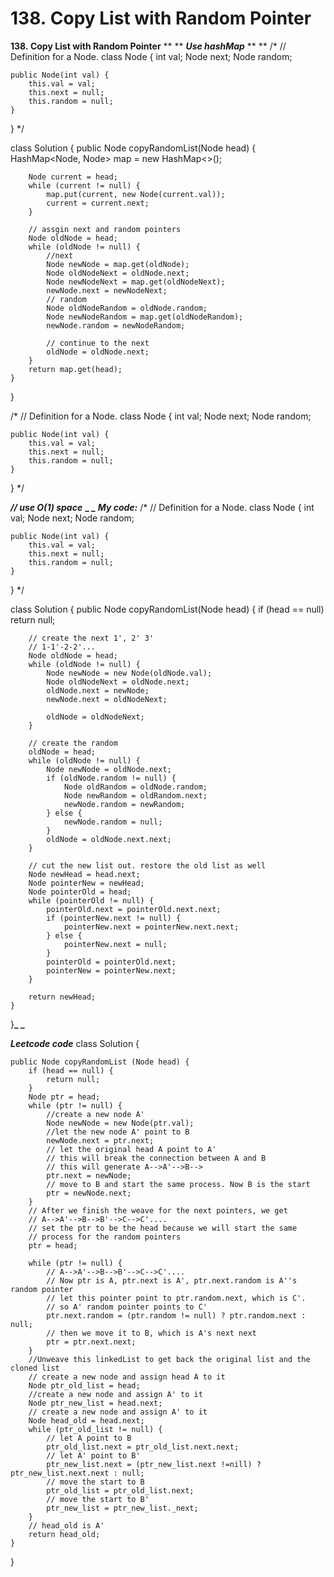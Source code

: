 # 138. Copy List with Random Pointer

**138. Copy List with Random Pointer**
**
**
**_Use hashMap_**
**
**
/*
// Definition for a Node.
class Node {
    int val;
    Node next;
    Node random;

    public Node(int val) {
        this.val = val;
        this.next = null;
        this.random = null;
    }
}
*/

class Solution {
    public Node copyRandomList(Node head) {
        HashMap<Node, Node> map = new HashMap<>();
        
        Node current = head;
        while (current != null) {
            map.put(current, new Node(current.val));
            current = current.next;
        }
        
        // assgin next and random pointers
        Node oldNode = head;
        while (oldNode != null) {
            //next
            Node newNode = map.get(oldNode);
            Node oldNodeNext = oldNode.next;
            Node newNodeNext = map.get(oldNodeNext);
            newNode.next = newNodeNext;
            // random
            Node oldNodeRandom = oldNode.random;
            Node newNodeRandom = map.get(oldNodeRandom);
            newNode.random = newNodeRandom;
            
            // continue to the next
            oldNode = oldNode.next;
        }
        return map.get(head);
    }
}

/*
// Definition for a Node.
class Node {
    int val;
    Node next;
    Node random;

    public Node(int val) {
        this.val = val;
        this.next = null;
        this.random = null;
    }
}
*/

**_// use O(1) space_**
**_
_**
**_My code:_**
/*
// Definition for a Node.
class Node {
    int val;
    Node next;
    Node random;

    public Node(int val) {
        this.val = val;
        this.next = null;
        this.random = null;
    }
}
*/

class Solution {
    public Node copyRandomList(Node head) {
        if (head == null) return null;
        
        // create the next 1', 2' 3'
        // 1-1'-2-2'...
        Node oldNode = head;
        while (oldNode != null) {
            Node newNode = new Node(oldNode.val);
            Node oldNodeNext = oldNode.next;
            oldNode.next = newNode;
            newNode.next = oldNodeNext;
            
            oldNode = oldNodeNext;
        }        
        
        // create the random 
        oldNode = head;
        while (oldNode != null) {
            Node newNode = oldNode.next;
            if (oldNode.random != null) {
                Node oldRandom = oldNode.random;
                Node newRandom = oldRandom.next;
                newNode.random = newRandom;         
            } else {
                newNode.random = null;
            }  
            oldNode = oldNode.next.next;
        }
        
        // cut the new list out. restore the old list as well
        Node newHead = head.next;
        Node pointerNew = newHead;
        Node pointerOld = head;
        while (pointerOld != null) {
            pointerOld.next = pointerOld.next.next;
            if (pointerNew.next != null) {
                pointerNew.next = pointerNew.next.next;
            } else {
                pointerNew.next = null;
            }
            pointerOld = pointerOld.next;
            pointerNew = pointerNew.next;
        }
        
        return newHead;
    }
}**_
_**

**_Leetcode code_**
class Solution {
    
    public Node copyRandomList (Node head) {
        if (head == null) {
            return null;
        }
        Node ptr = head;
        while (ptr != null) {
            //create a new node A'
            Node newNode = new Node(ptr.val);
            //let the new node A' point to B
            newNode.next = ptr.next;
            // let the original head A point to A'
            // this will break the connection between A and B
            // this will generate A-->A'-->B-->
            ptr.next = newNode;
            // move to B and start the same process. Now B is the start
            ptr = newNode.next;
        }
        // After we finish the weave for the next pointers, we get 
        // A-->A'-->B-->B'-->C-->C'....
        // set the ptr to be the head because we will start the same 
        // process for the random pointers
        ptr = head;
        
        while (ptr != null) {
            // A-->A'-->B-->B'-->C-->C'....
            // Now ptr is A, ptr.next is A', ptr.next.random is A''s random pointer
            // let this pointer point to ptr.random.next, which is C'.
            // so A' random pointer points to C'
            ptr.next.random = (ptr.random != null) ? ptr.random.next : null;
            // then we move it to B, which is A's next next
            ptr = ptr.next.next;
        }
        //Unweave this linkedList to get back the original list and the cloned list
        // create a new node and assign head A to it
        Node ptr_old_list = head; 
        //create a new node and assign A' to it
        Node ptr_new_list = head.next;
        // create a new node and assign A' to it
        Node head_old = head.next;
        while (ptr_old_list != null) {
            // let A point to B
            ptr_old_list.next = ptr_old_list.next.next;
            // let A' point to B'
            ptr_new_list.next = (ptr_new_list.next !=nill) ? ptr_new_list.next.next : null;
            // move the start to B
            ptr_old_list = ptr_old_list.next;
            // move the start to B'
            ptr_new_list = ptr_new_list._next;
        }
        // head_old is A'
        return head_old;     
    }
    
}
